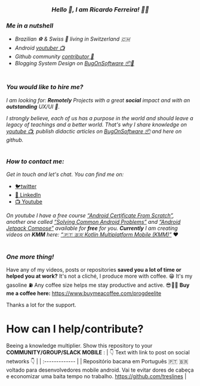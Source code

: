 
_<h3 align='center'>Hello 👋, I am **Ricardo Ferreira**! 🧑‍💻</h3>_


_<h3 align='left'>**Me in a nutshell**</h3>_
- _Brazilian ⚽ & Swiss 🧀 living in Switzerland 🇨🇭_
- _Android <a href="https://www.youtube.com/channel/UCsEdUK6zNAA95aGlqoBOclQ" target="_blank">youtuber 📺</a>_
- _Github community <a href="https://github.com/treslines" target="_blank">contributor 🦑</a>_
- _Blogging System Design on <a href="https://bugonsoftware.substack.com/p/coming-soon?showWelcome=true" target="_blank">BugOnSoftware 📦🐞</a>_

<h1 align='center'></h1>

### _**You would like to hire me?**_
_I am looking for:_ _**Remotely** Projects with a great **social** impact and with an **outstanding** UX/UI 👀._ 

_I strongly believe, each of us has a purpose in the world and should leave a legacy of teachings and a better world. That's why I share knowledge on <a href="https://www.youtube.com/channel/UCsEdUK6zNAA95aGlqoBOclQ" target="_blank">youtube 📺</a>, publish didactic articles on <a href="https://bugonsoftware.substack.com/p/coming-soon?showWelcome=true" target="_blank">BugOnSoftware 📦</a> and here on github._ 

<h1 align='center'></h1>

### _**How to contact me:**_
_Get in touch and let's chat. You can find me on:_
- <a href="https://twitter.com/ricardo_7307" target="_blank">🐦twitter</a>
- <a href="https://www.linkedin.com/in/ricardo-ferreira-04559531/?originalSubdomain=ch" target="_blank">🔗 LinkedIn</a>
- <a href="https://www.youtube.com/c/ProgramadordeElite" target="_blank">📺 Youtube</a> 

_On youtube I have a free course <a href="https://github.com/treslines/aad" target="_blank">“Android Certificate From Scratch”</a>, another one called <a href="https://github.com/treslines/desafios_comuns_android" target="_blank">“Solving Common Android Problems”</a> and <a href="https://github.com/treslines/android_compose_arsenal" target="_blank">“Android Jetpack Compose”</a> available for **free** for you. **Currently** I am creating videos on **KMM** here: <a href="https://github.com/treslines/kotlin_multiplatform_mobile" target="_blank">“🇵🇹 🇧🇷 Kotlin Multiplatform Mobile (KMM)”</a>_ ❤️

<h1 align='center'></h1>

### _**One more thing!**_
Have any of my videos, posts or repositories **saved you a lot of time or helped you at work?** It's not a cliché, I produce more with coffee. 😁 
It's my gasoline ⛽️ Any coffee size helps me stay productive and active. 😎🤜🤛 **Buy me a coffee here:** https://www.buymeacoffee.com/progdeelite

Thanks a lot for the support. 


# How can I help/contribute?
Beeing a knowledge multiplier. Show this repository to your **COMMUNITY/GROUP/SLACK MOBILE**
:
| 👇 Text with link to post on social networks 👇 |
| :------------- |
| Repositório bacana em Português 🇵🇹 🇧🇷 voltado para desenvolvedores mobile android. Vai te evitar dores de cabeça e economizar uma baita tempo no trabalho. https://github.com/treslines |
